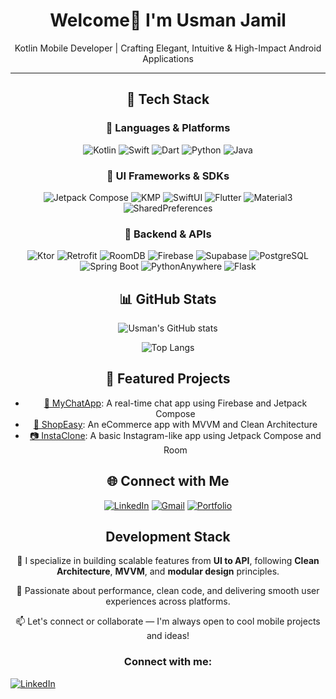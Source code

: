 <div align="center">

# Welcome👋 I'm Usman Jamil

Kotlin Mobile Developer | Crafting Elegant, Intuitive & High-Impact Android Applications

---



## 🚀 Tech Stack

### 🧠 Languages & Platforms  
![Kotlin](https://img.shields.io/badge/Kotlin-7F52FF?style=for-the-badge&logo=kotlin&logoColor=white)
![Swift](https://img.shields.io/badge/Swift-FA7343?style=for-the-badge&logo=swift&logoColor=white)
![Dart](https://img.shields.io/badge/Dart-0175C2?style=for-the-badge&logo=dart&logoColor=white)
![Python](https://img.shields.io/badge/Python-3776AB?style=for-the-badge&logo=python&logoColor=white)
![Java](https://img.shields.io/badge/Java-E76F00?style=for-the-badge&logo=openjdk&logoColor=white)


### 📱 UI Frameworks & SDKs  
![Jetpack Compose](https://img.shields.io/badge/Jetpack%20Compose-4285F4?style=for-the-badge&logo=android&logoColor=white)
![KMP](https://img.shields.io/badge/KMM/KMP-5D4BE0?style=for-the-badge&logo=kotlin&logoColor=white)
![SwiftUI](https://img.shields.io/badge/SwiftUI-2D2D2D?style=for-the-badge&logo=apple&logoColor=white)
![Flutter](https://img.shields.io/badge/Flutter-02569B?style=for-the-badge&logo=flutter&logoColor=white)
![Material3](https://img.shields.io/badge/Material%203-6200EA?style=for-the-badge&logo=material-design&logoColor=white)
![SharedPreferences](https://img.shields.io/badge/SharedPreferences-9C27B0?style=for-the-badge&logo=android&logoColor=white)


### 🔌 Backend & APIs  
![Ktor](https://img.shields.io/badge/Ktor-3F51B5?style=for-the-badge&logo=kotlin&logoColor=white)
![Retrofit](https://img.shields.io/badge/Retrofit-1976D2?style=for-the-badge&logo=android&logoColor=white)
![RoomDB](https://img.shields.io/badge/Room%20DB-A1887F?style=for-the-badge&logo=sqlite&logoColor=white)
![Firebase](https://img.shields.io/badge/Firebase-FFCA28?style=for-the-badge&logo=firebase&logoColor=black)
![Supabase](https://img.shields.io/badge/Supabase-3ECF8E?style=for-the-badge&logo=supabase&logoColor=black)
![PostgreSQL](https://img.shields.io/badge/PostgreSQL-336791?style=for-the-badge&logo=postgresql&logoColor=white)
![Spring Boot](https://img.shields.io/badge/Spring%20Boot-6DB33F?style=for-the-badge&logo=springboot&logoColor=white)
![PythonAnywhere](https://img.shields.io/badge/PythonAnywhere-00B8D4?style=for-the-badge&logo=python&logoColor=white)
![Flask](https://img.shields.io/badge/Flask-000000?style=for-the-badge&logo=flask&logoColor=white)







## 📊 GitHub Stats
![Usman's GitHub stats](https://github-readme-stats.vercel.app/api?username=your-username&show_icons=true&theme=github_dark)

![Top Langs](https://github-readme-stats.vercel.app/api/top-langs/?username=your-username&layout=compact&theme=github_dark)



## 🌟 Featured Projects
- [📱 MyChatApp](https://github.com/your-username/MyChatApp): A real-time chat app using Firebase and Jetpack Compose  
- [🛒 ShopEasy](https://github.com/your-username/ShopEasy): An eCommerce app with MVVM and Clean Architecture  
- [📷 InstaClone](https://github.com/your-username/InstaClone): A basic Instagram-like app using Jetpack Compose and Room



## 🌐 Connect with Me
[![LinkedIn](https://img.shields.io/badge/LinkedIn-0A66C2?logo=linkedin&logoColor=white)](https://linkedin.com/in/your-link)
[![Gmail](https://img.shields.io/badge/Gmail-D14836?logo=gmail&logoColor=white)](mailto:youremail@gmail.com)
[![Portfolio](https://img.shields.io/badge/Portfolio-000000?logo=vercel&logoColor=white)](https://yourportfolio.com)




## Development Stack

🔧 I specialize in building scalable features from **UI to API**, following **Clean Architecture**, **MVVM**, and **modular design** principles.

🚀 Passionate about performance, clean code, and delivering smooth user experiences across platforms.

📫 Let's connect or collaborate — I'm always open to cool mobile projects and ideas!


### Connect with me:

<p align="left">
  <a href="www.linkedin.com/in/usman-jamil-65a56a2b8" target="_blank">
    <img src="https://img.shields.io/badge/-LinkedIn-0A66C2?style=flat&logo=linkedin&logoColor=white" alt="LinkedIn" />
  </a>
</p>



</div>



